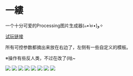 # 一縷

一个十分可爱的Processing图片生成器(๑•̀ㅂ•́)و✧
 
[试玩链接](https://llapuras.top/Processing)

所有可控参数都摘出来放在右边了，左侧有一些自定义的模板。

※操作有些反人类，不过在改了(咕~

![](https://github.com/llapuras/AlfxFlow/blob/master/imgs/feather.jpg)
![](https://github.com/llapuras/AlfxFlow/blob/master/imgs/furafura.png)
![](https://github.com/llapuras/AlfxFlow/blob/master/imgs/Hanabi.png)
![](https://github.com/llapuras/AlfxFlow/blob/master/imgs/snow.png)
![](https://github.com/llapuras/AlfxFlow/blob/master/imgs/flow.png)
![](https://github.com/llapuras/AlfxFlow/blob/master/imgs/rong.png)
![](https://github.com/llapuras/AlfxFlow/blob/master/imgs/messmess.png)
![](https://github.com/llapuras/AlfxFlow/blob/master/imgs/vermilion.png)
